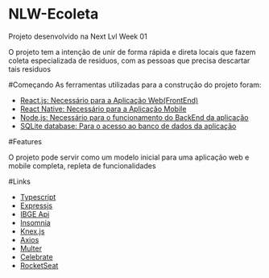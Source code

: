 # NLW-Ecoleta
Projeto desenvolvido na Next Lvl Week 01

O projeto tem a intenção de unir de forma rápida e direta locais que fazem coleta especializada de residuos, com as pessoas que precisa descartar tais residuos

#Começando
As ferramentas utilizadas para a construção do projeto foram:

- [React.js: Necessário para a Aplicação Web(FrontEnd)](https://reactjs.org)
- [React Native: Necessário para a Aplicação Mobile](https://reactnative.dev)
- [Node.js: Necessário para o funcionamento do BackEnd da aplicação](https://nodejs.org/en/download/)
- [SQLite database: Para o acesso ao banco de dados da aplicação](https://www.sqlite.org/index.html)

#Features

O projeto pode servir como um modelo inicial para uma aplicação web e mobile completa, repleta de funcionalidades

#Links

- [Typescript](https://www.typescriptlang.org)
- [Expressjs](https://expressjs.com)
- [IBGE Api](https://servicodados.ibge.gov.br/api/docs/localidades?versao=1)
- [Insomnia](https://insomnia.rest)
- [Knex.js](http://knexjs.org)
- [Axios](https://github.com/axios/axios)
- [Multer](https://www.npmjs.com/package/multer)
- [Celebrate](https://www.npmjs.com/package/celebrate)
- [RocketSeat](https://rocketseat.com.br)
